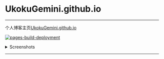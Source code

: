 # UkokuGemini.github.io
***

个人博客主页[UkokuGemini.github.io](http://ukokugemini.github.io)


[![pages-build-deployment](https://github.com/UkokuGemini/UkokuGemini.github.io/actions/workflows/pages/pages-build-deployment/badge.svg)](https://github.com/UkokuGemini/UkokuGemini.github.io/actions/workflows/pages/pages-build-deployment)

<details><summary>Screenshots</summary>

![](https://github.com/UkokuGemini/UkokuGemini.github.io/blob/MainBranches/img/WebSite/Preview.png)

</details>


***
